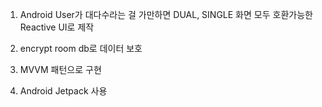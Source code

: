 


1. Android User가 대다수라는 걸 가만하면 DUAL, SINGLE 화면 모두 호환가능한 Reactive UI로 제작

2. encrypt room db로 데이터 보호

3. MVVM 패턴으로 구현

4. Android Jetpack 사용